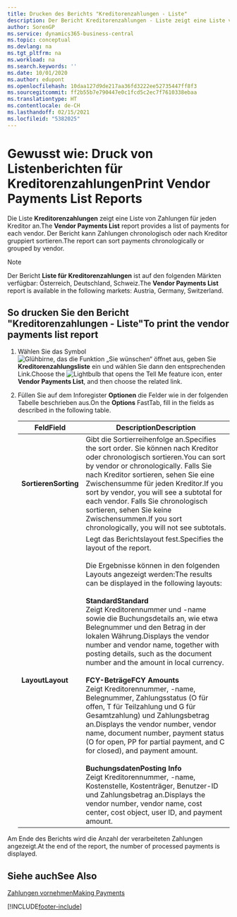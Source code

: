 ```yaml
---
title: Drucken des Berichts "Kreditorenzahlungen - Liste"
description: Der Bericht Kreditorenzahlungen - Liste zeigt eine Liste von Zahlungen für jeden Kreditor an. Der Bericht kann Zahlungen chronologisch oder nach Kreditor gruppiert sortieren.
author: SorenGP
ms.service: dynamics365-business-central
ms.topic: conceptual
ms.devlang: na
ms.tgt_pltfrm: na
ms.workload: na
ms.search.keywords: ''
ms.date: 10/01/2020
ms.author: edupont
ms.openlocfilehash: 10daa127d9de217aa36fd3222ee52735447ff8f3
ms.sourcegitcommit: ff2b55b7e790447e0c1fcd5c2ec7f7610338ebaa
ms.translationtype: HT
ms.contentlocale: de-CH
ms.lasthandoff: 02/15/2021
ms.locfileid: "5382025"
---
```

# <a name="print-vendor-payments-list-reports"></a><span data-ttu-id="74518-104">Gewusst wie: Druck von Listenberichten für Kreditorenzahlungen</span><span class="sxs-lookup"><span data-stu-id="74518-104">Print Vendor Payments List Reports</span></span>

<span data-ttu-id="74518-105">Die Liste **Kreditorenzahlungen** zeigt eine Liste von Zahlungen für jeden Kreditor an.</span><span class="sxs-lookup"><span data-stu-id="74518-105">The **Vendor Payments List** report provides a list of payments for each vendor.</span></span> <span data-ttu-id="74518-106">Der Bericht kann Zahlungen chronologisch oder nach Kreditor gruppiert sortieren.</span><span class="sxs-lookup"><span data-stu-id="74518-106">The report can sort payments chronologically or grouped by vendor.</span></span>  

> [!NOTE]
> <span data-ttu-id="74518-107">Der Bericht **Liste für Kreditorenzahlungen** ist auf den folgenden Märkten verfügbar: Österreich, Deutschland, Schweiz.</span><span class="sxs-lookup"><span data-stu-id="74518-107">The **Vendor Payments List** report is available in the following markets: Austria, Germany, Switzerland.</span></span>

## <a name="to-print-the-vendor-payments-list-report"></a><span data-ttu-id="74518-108">So drucken Sie den Bericht "Kreditorenzahlungen - Liste"</span><span class="sxs-lookup"><span data-stu-id="74518-108">To print the vendor payments list report</span></span>  

1. <span data-ttu-id="74518-109">Wählen Sie das Symbol ![Glühbirne, das die Funktion „Sie wünschen“ öffnet](../../media/ui-search/search_small.png "Tell me-Funktion") aus, geben Sie **Kreditorenzahlungsliste** ein und wählen Sie dann den entsprechenden Link.</span><span class="sxs-lookup"><span data-stu-id="74518-109">Choose the ![Lightbulb that opens the Tell Me feature](../../media/ui-search/search_small.png "Tell me what you want to do") icon, enter **Vendor Payments List**, and then choose the related link.</span></span>  
2. <span data-ttu-id="74518-110">Füllen Sie auf dem Inforegister **Optionen** die Felder wie in der folgenden Tabelle beschrieben aus.</span><span class="sxs-lookup"><span data-stu-id="74518-110">On the **Options** FastTab, fill in the fields as described in the following table.</span></span>  

    |<span data-ttu-id="74518-111">Feld</span><span class="sxs-lookup"><span data-stu-id="74518-111">Field</span></span>|<span data-ttu-id="74518-112">Description</span><span class="sxs-lookup"><span data-stu-id="74518-112">Description</span></span>|  
    |---------------------------------|---------------------------------------|  
    |<span data-ttu-id="74518-113">**Sortieren**</span><span class="sxs-lookup"><span data-stu-id="74518-113">**Sorting**</span></span>|<span data-ttu-id="74518-114">Gibt die Sortierreihenfolge an.</span><span class="sxs-lookup"><span data-stu-id="74518-114">Specifies the sort order.</span></span> <span data-ttu-id="74518-115">Sie können nach Kreditor oder chronologisch sortieren.</span><span class="sxs-lookup"><span data-stu-id="74518-115">You can sort by vendor or chronologically.</span></span> <span data-ttu-id="74518-116">Falls Sie nach Kreditor sortieren, sehen Sie eine Zwischensumme für jeden Kreditor.</span><span class="sxs-lookup"><span data-stu-id="74518-116">If you sort by vendor, you will see a subtotal for each vendor.</span></span> <span data-ttu-id="74518-117">Falls Sie chronologisch sortieren, sehen Sie keine Zwischensummen.</span><span class="sxs-lookup"><span data-stu-id="74518-117">If you sort chronologically, you will not see subtotals.</span></span>|  
    |<span data-ttu-id="74518-118">**Layout**</span><span class="sxs-lookup"><span data-stu-id="74518-118">**Layout**</span></span>|<span data-ttu-id="74518-119">Legt das Berichtslayout fest.</span><span class="sxs-lookup"><span data-stu-id="74518-119">Specifies the layout of the report.</span></span><br /><br /> <span data-ttu-id="74518-120">Die Ergebnisse können in den folgenden Layouts angezeigt werden:</span><span class="sxs-lookup"><span data-stu-id="74518-120">The results can be displayed in the following layouts:</span></span><br /><br /> <span data-ttu-id="74518-121">**Standard**</span><span class="sxs-lookup"><span data-stu-id="74518-121">**Standard**</span></span><br /> <span data-ttu-id="74518-122">Zeigt Kreditorennummer und -name sowie die Buchungsdetails an, wie etwa Belegnummer und den Betrag in der lokalen Währung.</span><span class="sxs-lookup"><span data-stu-id="74518-122">Displays the vendor number and vendor name, together with posting details, such as the document number and the amount in local currency.</span></span><br /><br /> <span data-ttu-id="74518-123">**FCY-Beträge**</span><span class="sxs-lookup"><span data-stu-id="74518-123">**FCY Amounts**</span></span><br /> <span data-ttu-id="74518-124">Zeigt Kreditorennummer, -name, Belegnummer, Zahlungsstatus (O für offen, T für Teilzahlung und G für Gesamtzahlung) und Zahlungsbetrag an.</span><span class="sxs-lookup"><span data-stu-id="74518-124">Displays the vendor number, vendor name, document number, payment status (O for open, PP for partial payment, and C for closed), and payment amount.</span></span><br /><br /> <span data-ttu-id="74518-125">**Buchungsdaten**</span><span class="sxs-lookup"><span data-stu-id="74518-125">**Posting Info**</span></span><br /> <span data-ttu-id="74518-126">Zeigt Kreditorennummer, -name, Kostenstelle, Kostenträger, Benutzer-ID und Zahlungsbetrag an.</span><span class="sxs-lookup"><span data-stu-id="74518-126">Displays the vendor number, vendor name, cost center, cost object, user ID, and payment amount.</span></span>|  

 <span data-ttu-id="74518-127">Am Ende des Berichts wird die Anzahl der verarbeiteten Zahlungen angezeigt.</span><span class="sxs-lookup"><span data-stu-id="74518-127">At the end of the report, the number of processed payments is displayed.</span></span>  

## <a name="see-also"></a><span data-ttu-id="74518-128">Siehe auch</span><span class="sxs-lookup"><span data-stu-id="74518-128">See Also</span></span>

[<span data-ttu-id="74518-129">Zahlungen vornehmen</span><span class="sxs-lookup"><span data-stu-id="74518-129">Making Payments</span></span>](../../payables-make-payments.md)


[!INCLUDE[footer-include](../../includes/footer-banner.md)]